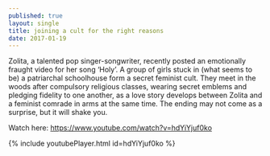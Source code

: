 ```yaml
---
published: true
layout: single
title: joining a cult for the right reasons
date: 2017-01-19
---
```

Zolita, a talented pop singer-songwriter, recently posted an emotionally fraught video for her song ‘Holy’. A group of girls stuck in (what seems to be) a patriarchal schoolhouse form a secret feminist cult. They meet in the woods after compulsory religious classes, wearing secret emblems and pledging fidelity to one another, as a love story develops between Zolita and a feminist comrade in arms at the same time. The ending may not come as a surprise, but it will shake you.

Watch here: https://www.youtube.com/watch?v=hdYiYjuf0ko

{% include youtubePlayer.html id=hdYiYjuf0ko %}
